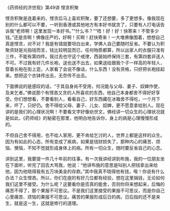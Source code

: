 《药师经的济世观》第49讲 悭贪积聚

悭贪积聚是连着来的，悭贪后马上喜欢积聚，要了还想要，多了更想多。像我现在别的什么都可以不要，一听到香港或其他地方有本好书就贪了，只要有人打电话告诉我“老师啊！这里发现一本好书。”“什么书？”“唔！好！好！快寄来！不管多少钱。”还是贪啊！佛像庄严的，好啊！买啊！赶快寄来！一大堆佛像围着，想想自己真是悭贪，对不对？我是有错就要坦白出来，学佛人自己要随时反省。不要认为积聚资财是光指钱而言，钱比较明显而已，任何物质都算，所以出家人的衣服只准有三件，不能有第四件。我过去也守这个戒律，西装始终保持三套，有第四套非送人不可。不过我有好几件长袍，送也送不出去，如果送给跟我个子一样高的年轻人，穿着长袍在街上逛，人家看了会说不像话，什么东西！没有资格，只好把长袍挂起来。想把这个衣钵传出去，无奈传不出去。

下面佛说的是感叹的话，“于其自身尚不受用，何况能与父母、妻子、奴婢作使，及来乞者。”佛说那个有悭吝又贪的人所喜欢的东西，他自己本身都舍不得好好享受。你们想想看，不要看别人，看看自己，好东西藏在冰箱舍不得吃，一个月下来，坏了，只好仍。舍不得给父母、妻子、儿女、奴婢，更不愿意拿给别人。现在讲的是我们的心理状况啊！不要看文字好像劝世文，佛经讲一切众生的心理状况就是如此，《药师经》的秘密在那里，他明白地告诉你，身上的病是心理慢慢形成的。

不但自己舍不得用，也不给人家用，更不肯给乞讨的人，世界上都是这样的众生。因为有如此的心态，所有变成了疾病，如果是钱财损失了，那种内心的痛苦、烦恼、懊恼，不知不觉就形成身体上的病。所有一切众生，随时要反省自己的心念。

讲到这里，我要提一件几十年前的往事。有一次我讲经讲到布施，我的一位朋友坐在下面听，听完了回去大骂我，他说：“他讲布施的意思是叫别人把钱拿出来给他，因为他晓得我有五万块美金的存款。”其中我真不晓得他有钱，唉！你说有什么办法？众生悭吝。所以，你们在座的有好几位都有经验，想在这里捐钱，无论如何我们这里不接受。为什么呢？这要看你是否真的能舍，否则你将来想起来，后悔的痛苦不得了，那个果报不可思议。不是我们这里接受的果报不可思议，而是你自己心里痛苦、烦恼的果报不可思议。痛苦的果报形成后日的病，日后指的还不是来生，就是这一生，这就是修行的道理。